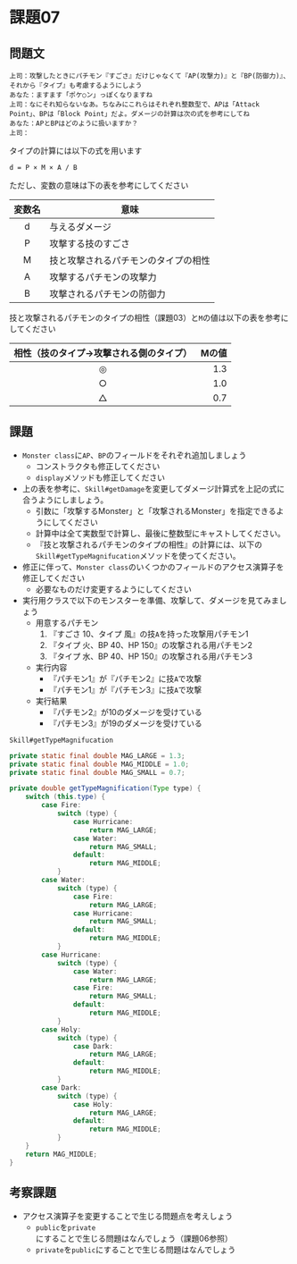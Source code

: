 # 課題07

## 問題文

```
上司：攻撃したときにパチモン『すごさ』だけじゃなくて『AP(攻撃力)』と『BP(防御力)』、それから『タイプ』も考慮するようにしよう
あなた：ますます「ポケ○ン」っぽくなりますね
上司：なにそれ知らないなあ。ちなみにこれらはそれぞれ整数型で、APは「Attack Point」、BPは「Block Point」だよ。ダメージの計算は次の式を参考にしてね
あなた：APとBPはどのように扱いますか？
上司：
```

タイプの計算には以下の式を用います

`d = P × M × A / B`

ただし、変数の意味は下の表を参考にしてください

| 変数名 | 意味 |
| :-: | -- |
| d | 与えるダメージ |
| P | 攻撃する技のすごさ |
| M | 技と攻撃されるパチモンのタイプの相性 |
| A | 攻撃するパチモンの攻撃力 |
| B | 攻撃されるパチモンの防御力 |

技と攻撃されるパチモンのタイプの相性（課題03）と`M`の値は以下の表を参考にしてください

| 相性（技のタイプ→攻撃される側のタイプ） | Mの値 |
| :--: | ---: |
| ◎ | 1.3 |
| ○ | 1.0 |
| △ | 0.7 |

## 課題

- `Monster class`に`AP`、`BP`のフィールドをそれぞれ追加しましょう
    - コンストラクタも修正してください
    - `display`メソッドも修正してください
- 上の表を参考に、`Skill#getDamage`を変更してダメージ計算式を上記の式に合うようにしましょう。
    - 引数に「攻撃するMonster」と「攻撃されるMonster」を指定できるようにしてください
    - 計算中は全て実数型で計算し、最後に整数型にキャストしてください。
    - 『技と攻撃されるパチモンのタイプの相性』の計算には、以下の`Skill#getTypeMagnifucation`メソッドを使ってください。
- 修正に伴って、`Monster class`のいくつかのフィールドのアクセス演算子を修正してください
    - 必要なものだけ変更するようにしてください
- 実行用クラスで以下のモンスターを準備、攻撃して、ダメージを見てみましょう
    - 用意するパチモン
        1. 『すごさ 10、タイプ 風』の技`A`を持った攻撃用パチモン1
        2. 『タイプ 火、BP 40、HP 150』の攻撃される用パチモン2
        3. 『タイプ 水、BP 40、HP 150』の攻撃される用パチモン3
    - 実行内容
        - 『パチモン1』が『パチモン2』に技`A`で攻撃
        - 『パチモン1』が『パチモン3』に技`A`で攻撃
    - 実行結果
        - 『パチモン2』が10のダメージを受けている
        - 『パチモン3』が19のダメージを受けている

`Skill#getTypeMagnifucation`

```java
private static final double MAG_LARGE = 1.3;
private static final double MAG_MIDDLE = 1.0;
private static final double MAG_SMALL = 0.7;

private double getTypeMagnification(Type type) {
    switch (this.type) {
        case Fire:
            switch (type) {
                case Hurricane:
                    return MAG_LARGE;
                case Water:
                    return MAG_SMALL;
                default:
                    return MAG_MIDDLE;
            }
        case Water:
            switch (type) {
                case Fire:
                    return MAG_LARGE;
                case Hurricane:
                    return MAG_SMALL;
                default:
                    return MAG_MIDDLE;
            }
        case Hurricane:
            switch (type) {
                case Water:
                    return MAG_LARGE;
                case Fire:
                    return MAG_SMALL;
                default:
                    return MAG_MIDDLE;
            }
        case Holy:
            switch (type) {
                case Dark:
                    return MAG_LARGE;
                default:
                    return MAG_MIDDLE;
            }
        case Dark:
            switch (type) {
                case Holy:
                    return MAG_LARGE;
                default:
                    return MAG_MIDDLE;
            }
    }
    return MAG_MIDDLE;
}
```

## 考察課題

- アクセス演算子を変更することで生じる問題点を考えしょう
    - `public`を`private`にすることで生じる問題はなんでしょう（課題06参照）
    - `private`を`public`にすることで生じる問題はなんでしょう
